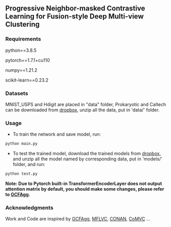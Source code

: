 ## Progressive Neighbor-masked Contrastive Learning for Fusion-style Deep Multi-view Clustering
 
<!-- ### Authors -->
<!-- Minyang Liu, Zuyuan Yang, Zhenni Li, Shengli Xie -->

<!-- This repo contains the code and data of our CVPR'2024 paper [Progressive Contrastive Learning for Fusion-style Deep Multi-view Clustering](https://openaccess.thecvf.com/content/CVPR2023/papers/Yan_GCFAgg_Global_and_Cross-View_Feature_Aggregation_for_Multi-View_Clustering_CVPR_2023_paper.pdf). -->


<!-- ###  Framework

<img src="framework.png"  width="897" height="317" />

 <!-- The framework of PCL-FDMC. We first employ the autoencoders with MSE reconstruction loss to learn low-level view-specific embeddings $\mathbf{Z}^v$ from raw multi-view data. We then concatenate the embeddings from individual views and perform locally consistent aggregation on concatenated representation $\mathbf{Z}$ to obtain the fusion representation $\hat{\mathbf{Z}}$. Low-level embeddings $\mathbf{Z}^v$ and the fusion representation $\hat{\mathbf{Z}}$ are further mapped into the high-level  space to get $\mathbf{H}^v$ and enhanced fusion representation $\hat{\mathbf{H}}$. MSE denotes Mean Square Error loss; TEL denotes Transformer Encoder Layer; MLP denotes Multi-Layer Perception; NMCL denotes Neighbor-Masked Contrastive Loss. --> 

### Requirements

python==3.8.5

pytorch==1.7.1+cu110

numpy==1.21.2

scikit-learn==0.23.2

### Datasets

MNIST_USPS and Hdigit are placed in "data" folder, Prokaryotic and Caltech can be downloaded from [dropbox](https://www.dropbox.com/scl/fi/shv57hvaq1xo7teurt6xh/data.zip?rlkey=lo05a9iegemt9tuhpe5osj1du&dl=0), unzip all the data, put in 'data/' folder.

### Usage


- To train the network and save model, run:

```bash
python main.py
```

- To test the trained model, download the trained models from [dropbox](https://www.dropbox.com/scl/fi/dn69vhun6rnfu9xieto2e/models.zip?rlkey=t7lxliqobh145i43n4jpnkd5k&dl=0), and unzip all the model named by corresponding data, put in 'models/' folder, and run: 
```bash
python test.py
```

**Note: Due to Pytorch built-in TransformerEncoderLayer does not output attention matrix by default, you should make some changes, please refer to [GCFAgg](https://github.com/Galaxy922/GCFAggMVC/blob/main/Obtain%20-S.docx).**

### Acknowledgments

Work and Code are inspired by [GCFAgg](https://github.com/Galaxy922/GCFAggMVC), [MFLVC](https://github.com/SubmissionsIn/MFLVC), [CONAN](https://github.com/Guanzhou-Ke/conan), [CoMVC](https://github.com/DanielTrosten/mvc) ... 

<!-- ### Citation

If you find our work useful in your research, please consider citing:

```latex
@InProceedings{Yan_2023_CVPR,
    author    = {Yan, Weiqing and Zhang, Yuanyang and Lv, Chenlei and Tang, Chang and Yue, Guanghui and Liao, Liang and Lin, Weisi},
    title     = {GCFAgg: Global and Cross-View Feature Aggregation for Multi-View Clustering},
    booktitle = {Proceedings of the IEEE/CVF Conference on Computer Vision and Pattern Recognition (CVPR)},
    month     = {June},
    year      = {2023},
    pages     = {19863-19872}
}
``` -->

<!-- If you have any problems, contact me via myliu2048@gmail.com. -->


